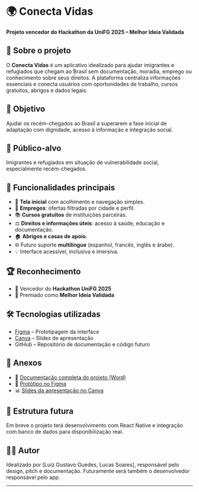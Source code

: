# 🌍 Conecta Vidas

**Projeto vencedor do Hackathon da UniFG 2025 – Melhor Ideia Validada**

## 🧠 Sobre o projeto

O **Conecta Vidas** é um aplicativo idealizado para ajudar imigrantes e refugiados que chegam ao Brasil sem documentação, moradia, emprego ou conhecimento sobre seus direitos. A plataforma centraliza informações essenciais e conecta usuários com oportunidades de trabalho, cursos gratuitos, abrigos e dados legais.

## 🎯 Objetivo

Ajudar os recém-chegados ao Brasil a superarem a fase inicial de adaptação com dignidade, acesso à informação e integração social.

## 👥 Público-alvo

Imigrantes e refugiados em situação de vulnerabilidade social, especialmente recém-chegados.

## 📱 Funcionalidades principais

- 🧭 **Tela inicial** com acolhimento e navegação simples.
- 💼 **Empregos**: ofertas filtradas por cidade e perfil.
- 📚 **Cursos gratuitos** de instituições parceiras.
- ⚖️ **Direitos e informações úteis**: acesso à saúde, educação e documentação.
- 🏠 **Abrigos e casas de apoio**.
- 🌐 Futuro suporte **multilíngue** (espanhol, francês, inglês e árabe).
- 💡 Interface acessível, inclusiva e imersiva.

## 🏆 Reconhecimento

- 🥇 Vencedor do **Hackathon UniFG 2025**
- 🏅 Premiado como **Melhor Ideia Validada**

## 🛠️ Tecnologias utilizadas

- [Figma](https://www.figma.com) – Prototipagem da interface
- [Canva](https://www.canva.com) – Slides de apresentação
- GitHub – Repositório de documentação e código futuro

## 📎 Anexos

- 📄 [Documentação completa do projeto (Word)](./Projeto_Conecta_Vidas.docx)
- 🎨 [Protótipo no Figma](https://www.figma.com/proto/STPfMCYCUoWzJ7lzGfkfja/Untitled?node-id=143-69...)
- 📊 [Slides da apresentação no Canva](https://www.canva.com/design/DAGo2Cx-iJg/Y5Gkvgsxo-N51-_L3YPLEg/view)

## 📂 Estrutura futura

Em breve o projeto terá desenvolvimento com React Native e integração com banco de dados para disponibilização real.

## 🙋‍♂️ Autor

Idealizado por [Luiz Gustavo Guedes, Lucas Soares], responsável pelo design, pitch e documentação. Futuramente será também o desenvolvedor responsável pelo app.

---
